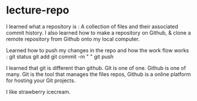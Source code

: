 # lecture-repo

I learned what a repository is : A collection of files and their associated commit history. 
I also learned how to make a repository on Github, & clone a remote repository from Github onto my local computer. 

Learned how to push my changes in the repo and how the work flow works : 
git status
git add <filename>
git commit -m " " 
git push 

I learned that git is different than github. Git is one of one. Github is one of many. Git is the tool that manages the files repos, Github is a online platform for hosting your Git projects.


I like strawberry icecream.